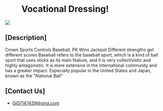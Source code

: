 #          Vocational Dressing!

![](https://github.com/LevineLL/Project/blob/master/Dressig.jpg)



## [Description]
Crown Sports Controls Baseball, PK Wins Jackpot
Different strengths get different scores
Baseball refers to the baseball sport, which is a kind of ball sport that uses sticks as its main feature, and it is very collectivistic and highly antagonistic. It is more extensive in the international community and has a greater impact. Especially popular in the United States and Japan, known as the "National Ball"
## [Contact Us]

* Gi07147439@sina.com
